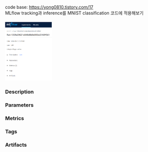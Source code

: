 code base: https://yong0810.tistory.com/17  
MLflow tracking과 inference를 MNIST classification 코드에 적용해보기
####
<img alt="img.png" src="img.png" width="30%"/>  

### Description
### Parameters
### Metrics
### Tags
### Artifacts